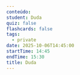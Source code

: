 ```yaml
---
conteúdo:
student: Duda
quiz: false
flashcards: false
tags:
  - private
date: 2025-10-06T14:45:00
startTime: 14:45
endTime: 15:30
title: Duda
---
```

